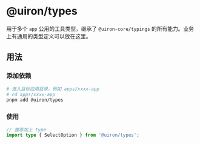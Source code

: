 # @uiron/types

用于多个 `app` 公用的工具类型，继承了 `@uiron-core/typings` 的所有能力。业务上有通用的类型定义可以放在这里。

## 用法

### 添加依赖

```bash
# 进入目标应用目录，例如 apps/xxxx-app
# cd apps/xxxx-app
pnpm add @uiron/types
```

### 使用

```ts
// 推荐加上 type
import type { SelectOption } from '@uiron/types';
```
